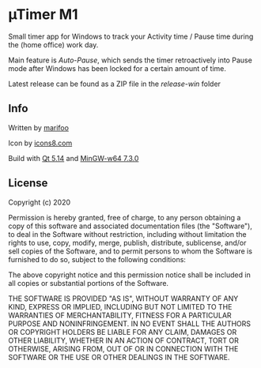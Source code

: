 µTimer M1
======
Small timer app for Windows to track your Activity time / Pause time during the (home office) work day.

Main feature is *Auto-Pause*, which sends the timer retroactively into Pause mode after Windows has been locked for a certain amount of time.

Latest release can be found as a ZIP file in the *release-win* folder


Info
------
Written by [marifoo](https://github.com/marifoo)

Icon by [icons8.com](https://icons8.com)

Build with [Qt 5.14](https://www.qt.io) and [MinGW-w64 7.3.0](https://mingw-w64.org)


License
------
Copyright (c) 2020

Permission is hereby granted, free of charge, to any person obtaining a copy
of this software and associated documentation files (the "Software"), to deal
in the Software without restriction, including without limitation the rights
to use, copy, modify, merge, publish, distribute, sublicense, and/or sell
copies of the Software, and to permit persons to whom the Software is
furnished to do so, subject to the following conditions:

The above copyright notice and this permission notice shall be included in all
copies or substantial portions of the Software.

THE SOFTWARE IS PROVIDED "AS IS", WITHOUT WARRANTY OF ANY KIND, EXPRESS OR
IMPLIED, INCLUDING BUT NOT LIMITED TO THE WARRANTIES OF MERCHANTABILITY,
FITNESS FOR A PARTICULAR PURPOSE AND NONINFRINGEMENT. IN NO EVENT SHALL THE
AUTHORS OR COPYRIGHT HOLDERS BE LIABLE FOR ANY CLAIM, DAMAGES OR OTHER
LIABILITY, WHETHER IN AN ACTION OF CONTRACT, TORT OR OTHERWISE, ARISING FROM,
OUT OF OR IN CONNECTION WITH THE SOFTWARE OR THE USE OR OTHER DEALINGS IN THE
SOFTWARE.
